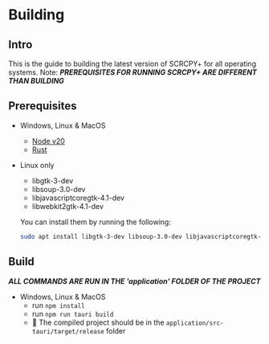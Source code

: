 # Building
## Intro
This is the guide to building the latest version of SCRCPY+ for all operating systems. Note: ***PREREQUISITES FOR RUNNING SCRCPY+ ARE DIFFERENT THAN BUILDING***

## Prerequisites 
- Windows, Linux & MacOS
    - [Node v20](https://nodejs.org/en/)
    - [Rust](https://rustup.rs/)
- Linux only
    - libgtk-3-dev
    - libsoup-3.0-dev
    - libjavascriptcoregtk-4.1-dev
    - libwebkit2gtk-4.1-dev
 
    You can install them by running the following:
    ```bash
    sudo apt install libgtk-3-dev libsoup-3.0-dev libjavascriptcoregtk-4.1-dev libwebkit2gtk-4.1-dev
    ```

## Build
***ALL COMMANDS ARE RUN IN THE 'application' FOLDER OF THE PROJECT***

- Windows, Linux & MacOS
    - run `npm install`
    - run `npm run tauri build`
    - 🎉 The compiled project should be in the `application/src-tauri/target/release` folder

